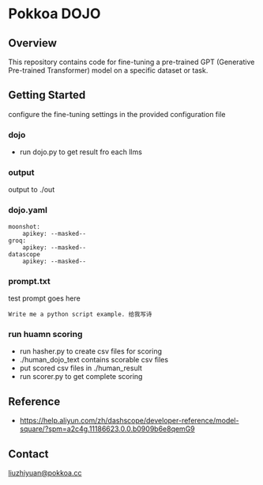 # Pokkoa DOJO

## Overview

This repository contains code for fine-tuning a pre-trained GPT (Generative Pre-trained Transformer) model on a specific dataset or task.

## Getting Started


configure the fine-tuning settings in the provided configuration file

### dojo
- run dojo.py to get result fro each llms

### output
output to ./out

### dojo.yaml
```
moonshot:
    apikey: --masked--
groq:
    apikey: --masked--
datascope
    apikey: --masked--
```
### prompt.txt
test prompt goes here
```
Write me a python script example. 给我写诗
```

### run huamn scoring
- run hasher.py to create csv files for scoring
- ./human_dojo_text contains scorable csv files
- put scored csv files in ./human_result
- run scorer.py to get complete scoring

## Reference
- https://help.aliyun.com/zh/dashscope/developer-reference/model-square/?spm=a2c4g.11186623.0.0.b0909b6e8qemG9

## Contact
liuzhiyuan@pokkoa.cc
